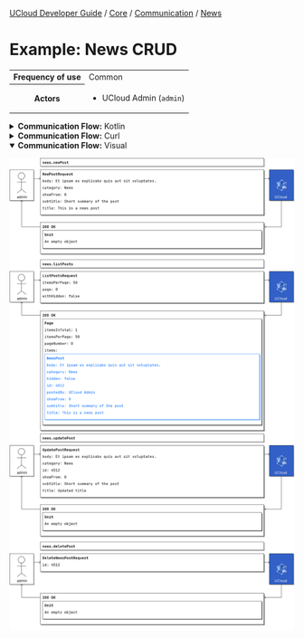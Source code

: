 [UCloud Developer Guide](/docs/developer-guide/README.md) / [Core](/docs/developer-guide/core/README.md) / [Communication](/docs/developer-guide/core/communication/README.md) / [News](/docs/developer-guide/core/communication/news.md)

# Example: News CRUD

<table>
<tr><th>Frequency of use</th><td>Common</td></tr>
<tr>
<th>Actors</th>
<td><ul>
<li>UCloud Admin (<code>admin</code>)</li>
</ul></td>
</tr>
</table>
<details>
<summary>
<b>Communication Flow:</b> Kotlin
</summary>

```kotlin
News.newPost.call(
    NewPostRequest(
        body = "Et ipsam ex explicabo quis aut sit voluptates.", 
        category = "News", 
        hideFrom = null, 
        showFrom = 0, 
        subtitle = "Short summary of the post", 
        title = "This is a news post", 
    ),
    admin
).orThrow()

/*
Unit
*/
News.listPosts.call(
    ListPostsRequest(
        filter = null, 
        itemsPerPage = 50, 
        page = 0, 
        withHidden = false, 
    ),
    admin
).orThrow()

/*
Page(
    items = listOf(NewsPost(
        body = "Et ipsam ex explicabo quis aut sit voluptates.", 
        category = "News", 
        hidden = false, 
        hideFrom = null, 
        id = 4512, 
        postedBy = "UCloud Admin", 
        showFrom = 0, 
        subtitle = "Short summary of the post", 
        title = "This is a news post", 
    )), 
    itemsInTotal = 1, 
    itemsPerPage = 50, 
    pageNumber = 0, 
)
*/
News.updatePost.call(
    UpdatePostRequest(
        body = "Et ipsam ex explicabo quis aut sit voluptates.", 
        category = "News", 
        hideFrom = null, 
        id = 4512, 
        showFrom = 0, 
        subtitle = "Short summary of the post", 
        title = "Updated title", 
    ),
    admin
).orThrow()

/*
Unit
*/
News.deletePost.call(
    DeleteNewsPostRequest(
        id = 4512, 
    ),
    admin
).orThrow()

/*
Unit
*/
```


</details>

<details>
<summary>
<b>Communication Flow:</b> Curl
</summary>

```bash
# ------------------------------------------------------------------------------------------------------
# $host is the UCloud instance to contact. Example: 'http://localhost:8080' or 'https://cloud.sdu.dk'
# $accessToken is a valid access-token issued by UCloud
# ------------------------------------------------------------------------------------------------------

# Authenticated as admin
curl -XPUT -H "Authorization: Bearer $accessToken" -H "Content-Type: content-type: application/json; charset=utf-8" "$host/api/news/post" -d '{
    "title": "This is a news post",
    "subtitle": "Short summary of the post",
    "body": "Et ipsam ex explicabo quis aut sit voluptates.",
    "showFrom": 0,
    "category": "News",
    "hideFrom": null
}'


# {
# }

curl -XGET -H "Authorization: Bearer $accessToken" "$host/api/news/list?withHidden=false&page=0&itemsPerPage=50" 

# {
#     "itemsInTotal": 1,
#     "itemsPerPage": 50,
#     "pageNumber": 0,
#     "items": [
#         {
#             "id": 4512,
#             "title": "This is a news post",
#             "subtitle": "Short summary of the post",
#             "body": "Et ipsam ex explicabo quis aut sit voluptates.",
#             "postedBy": "UCloud Admin",
#             "showFrom": 0,
#             "hideFrom": null,
#             "hidden": false,
#             "category": "News"
#         }
#     ]
# }

curl -XPOST -H "Authorization: Bearer $accessToken" -H "Content-Type: content-type: application/json; charset=utf-8" "$host/api/news/update" -d '{
    "id": 4512,
    "title": "Updated title",
    "subtitle": "Short summary of the post",
    "body": "Et ipsam ex explicabo quis aut sit voluptates.",
    "showFrom": 0,
    "hideFrom": null,
    "category": "News"
}'


# {
# }

curl -XDELETE -H "Authorization: Bearer $accessToken" -H "Content-Type: content-type: application/json; charset=utf-8" "$host/api/news/delete" -d '{
    "id": 4512
}'


# {
# }

```


</details>

<details open>
<summary>
<b>Communication Flow:</b> Visual
</summary>

![](/docs/diagrams/news_create-read-update-delete.png)

</details>


